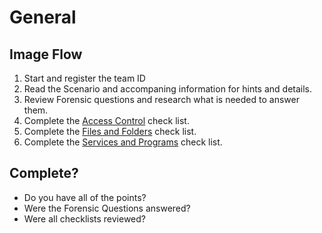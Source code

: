 # General

## Image Flow

1. Start and register the team ID
2. Read the Scenario and accompaning information for hints and details.
3. Review Forensic questions and research what is needed to answer them.
4. Complete the [Access Control](./access_control.md) check list.
5. Complete the [Files and Folders](./files_and_folders.md) check list.
6. Complete the [Services and Programs](./services_and_programs.md) check list.

## Complete?

* Do you have all of the points?
* Were the Forensic Questions answered?
* Were all checklists reviewed?

